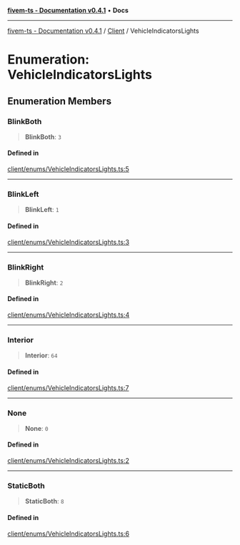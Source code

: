 [**fivem-ts - Documentation v0.4.1**](../../../README.md) • **Docs**

***

[fivem-ts - Documentation v0.4.1](../../../README.md) / [Client](../README.md) / VehicleIndicatorsLights

# Enumeration: VehicleIndicatorsLights

## Enumeration Members

### BlinkBoth

> **BlinkBoth**: `3`

#### Defined in

[client/enums/VehicleIndicatorsLights.ts:5](https://github.com/Purpose-Dev/fivem-ts/blob/af9f57481b70813a163451854c2103aaaed13195/src/client/enums/VehicleIndicatorsLights.ts#L5)

***

### BlinkLeft

> **BlinkLeft**: `1`

#### Defined in

[client/enums/VehicleIndicatorsLights.ts:3](https://github.com/Purpose-Dev/fivem-ts/blob/af9f57481b70813a163451854c2103aaaed13195/src/client/enums/VehicleIndicatorsLights.ts#L3)

***

### BlinkRight

> **BlinkRight**: `2`

#### Defined in

[client/enums/VehicleIndicatorsLights.ts:4](https://github.com/Purpose-Dev/fivem-ts/blob/af9f57481b70813a163451854c2103aaaed13195/src/client/enums/VehicleIndicatorsLights.ts#L4)

***

### Interior

> **Interior**: `64`

#### Defined in

[client/enums/VehicleIndicatorsLights.ts:7](https://github.com/Purpose-Dev/fivem-ts/blob/af9f57481b70813a163451854c2103aaaed13195/src/client/enums/VehicleIndicatorsLights.ts#L7)

***

### None

> **None**: `0`

#### Defined in

[client/enums/VehicleIndicatorsLights.ts:2](https://github.com/Purpose-Dev/fivem-ts/blob/af9f57481b70813a163451854c2103aaaed13195/src/client/enums/VehicleIndicatorsLights.ts#L2)

***

### StaticBoth

> **StaticBoth**: `8`

#### Defined in

[client/enums/VehicleIndicatorsLights.ts:6](https://github.com/Purpose-Dev/fivem-ts/blob/af9f57481b70813a163451854c2103aaaed13195/src/client/enums/VehicleIndicatorsLights.ts#L6)
